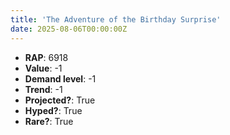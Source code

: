 ```yaml
---
title: 'The Adventure of the Birthday Surprise'
date: 2025-08-06T00:00:00Z
---
```

- **RAP**: 6918
- **Value**: -1
- **Demand level**: -1
- **Trend**: -1
- **Projected?**: True
- **Hyped?**: True
- **Rare?**: True
